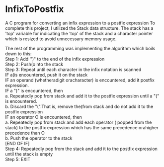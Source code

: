 # InfixToPostfix
A C program for converting an infix expression to a postfix expression
To complete this project, I utilized the Stack data structure. The stack has a 'top' variable for
indicating the 'top' of the stack and a character pointer which is resized to avoid unnecessary memory usage.

The rest of the programming was implementing the algorithm which boils down to this:
<br>Step 1: Add '')" to the end of the infix expression<br>
Step 2: Push(o nto the stack<br>
Step 3: Repeat until each character in the infix notation is scanned<br>
IF a(is encountered, push it on the stack<br>
IF an operand (whetheradigit oracharacter) is encountered, add it postfix expression.<br>
IF a ")" is encountered, then<br>
a. Repeatedly pop from stack and add it to the postfix expression until a "(" is encountered.<br>
b. Discard the "(".That is, remove the(from stack and do not add it to the postfix expression<br>
IF an operator O is encountered, then<br>
a. Repeatedly pop from stack and add each operator ( popped from the stack) to the postfix expression which has the same precedence orahigher precedence than O<br>
b. Push the operator to the stack<br>
[END OF IF]<br>
Step 4: Repeatedly pop from the stack and add it to the postfix expression until the stack is empty<br>
Step 5: EXIT
